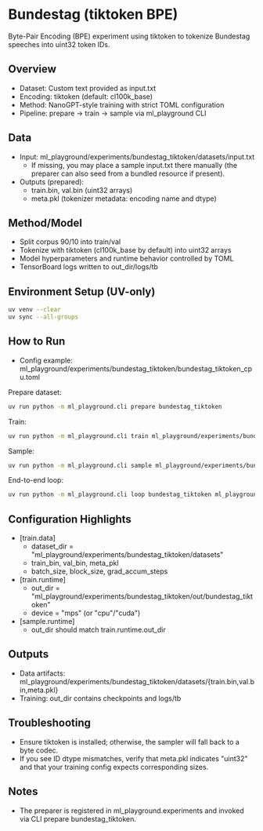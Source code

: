 # Bundestag (tiktoken BPE)

Byte-Pair Encoding (BPE) experiment using tiktoken to tokenize Bundestag speeches into uint32 token IDs.

## Overview
- Dataset: Custom text provided as input.txt
- Encoding: tiktoken (default: cl100k_base)
- Method: NanoGPT-style training with strict TOML configuration
- Pipeline: prepare → train → sample via ml_playground CLI

## Data
- Input: ml_playground/experiments/bundestag_tiktoken/datasets/input.txt
  - If missing, you may place a sample input.txt there manually (the preparer can also seed from a bundled resource if present).
- Outputs (prepared):
  - train.bin, val.bin (uint32 arrays)
  - meta.pkl (tokenizer metadata: encoding name and dtype)

## Method/Model
- Split corpus 90/10 into train/val
- Tokenize with tiktoken (cl100k_base by default) into uint32 arrays
- Model hyperparameters and runtime behavior controlled by TOML
- TensorBoard logs written to out_dir/logs/tb

## Environment Setup (UV-only)
```bash
uv venv --clear
uv sync --all-groups
```

## How to Run
- Config example: ml_playground/experiments/bundestag_tiktoken/bundestag_tiktoken_cpu.toml

Prepare dataset:
```bash
uv run python -m ml_playground.cli prepare bundestag_tiktoken
```

Train:
```bash
uv run python -m ml_playground.cli train ml_playground/experiments/bundestag_tiktoken/bundestag_tiktoken_cpu.toml
```

Sample:
```bash
uv run python -m ml_playground.cli sample ml_playground/experiments/bundestag_tiktoken/bundestag_tiktoken_cpu.toml
```

End-to-end loop:
```bash
uv run python -m ml_playground.cli loop bundestag_tiktoken ml_playground/experiments/bundestag_tiktoken/bundestag_tiktoken_cpu.toml
```

## Configuration Highlights
- [train.data]
  - dataset_dir = "ml_playground/experiments/bundestag_tiktoken/datasets"
  - train_bin, val_bin, meta_pkl
  - batch_size, block_size, grad_accum_steps
- [train.runtime]
  - out_dir = "ml_playground/experiments/bundestag_tiktoken/out/bundestag_tiktoken"
  - device = "mps" (or "cpu"/"cuda")
- [sample.runtime]
  - out_dir should match train.runtime.out_dir

## Outputs
- Data artifacts: ml_playground/experiments/bundestag_tiktoken/datasets/{train.bin,val.bin,meta.pkl}
- Training: out_dir contains checkpoints and logs/tb

## Troubleshooting
- Ensure tiktoken is installed; otherwise, the sampler will fall back to a byte codec.
- If you see ID dtype mismatches, verify that meta.pkl indicates "uint32" and that your training config expects corresponding sizes.

## Notes
- The preparer is registered in ml_playground.experiments and invoked via CLI prepare bundestag_tiktoken.